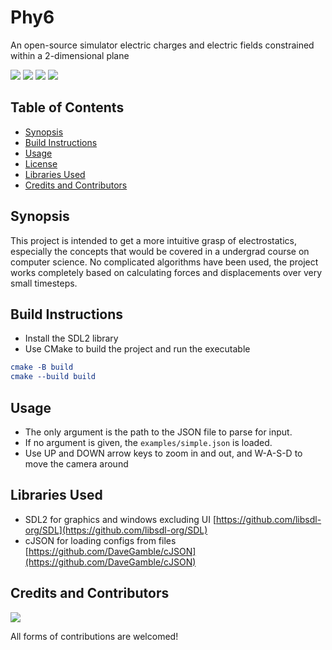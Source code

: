# Phy6

An open-source simulator electric charges and electric fields constrained 
within a 2-dimensional plane

[![](https://img.shields.io/static/v1?label=C-Programming&message=&color=blue&logo=github)](https://github.com/aadit-n3rdy/phy6)
[![](https://img.shields.io/static/v1?label=CMake&color=blue&logo=github)](https://github.com/aadit-n3rdy/phy6)
[![](https://img.shields.io/static/v1?label=AadityaE&message=phy6-electrostatic-simulator&color=blue&logo=github)](https://github.com/aadit-n3rdy/phy6)
[![](https://img.shields.io/static/v1?label=AadityaE&message=phy6-electrostatic-simulator&color=blue&logo=github)](https://github.com/aadit-n3rdy/phy6)


## Table of Contents
- [Synopsis](#synopsis)
- [Build Instructions](#build-instructions)
- [Usage](#usage)
- [License](#license)
- [Libraries Used](#libraries-used)
- [Credits and Contributors](#credits-and-contributors)

## Synopsis

This project is intended to get a more intuitive grasp of electrostatics, especially
the concepts that would be covered in a undergrad course on computer science. No
complicated algorithms have been used, the project works completely based on
calculating forces and displacements over very small timesteps.

## Build Instructions

- Install the SDL2 library
- Use CMake to build the project and run the executable
```cmake
cmake -B build
cmake --build build
```

## Usage

- The only argument is the path to the JSON file to parse for input.
- If no argument is given, the `examples/simple.json` is loaded.
- Use UP and DOWN arrow keys to zoom in and out, and W-A-S-D to move the camera around

## Libraries Used

- SDL2 for graphics and windows excluding UI [https://github.com/libsdl-org/SDL](https://github.com/libsdl-org/SDL)
- cJSON for loading configs from files [https://github.com/DaveGamble/cJSON](https://github.com/DaveGamble/cJSON)

## Credits and Contributors

<!-- Displays the list of contributors to the project. -->
<a href = "https://github.com/aadit-n3rdy/phy6/contributors">
    <img src = "https://contrib.rocks/image?repo=aadit-n3rdy/phy6"/>
</a>

All forms of contributions are welcomed!
